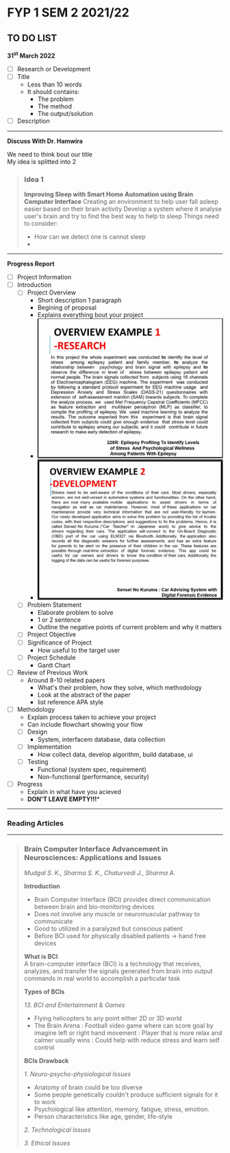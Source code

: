 # FYP 1 SEM 2 2021/22

## TO DO LIST

**31<sup>st</sup> March 2022**
- [ ] Research or Development
- [ ] Title
  - Less than 10 words
  - It should contains:
    - The problem
    - The method
    - The output/solution
- [ ] Description

***

**Discuss With Dr. Hamwira**

We need to think bout our title  
My idea is splitted into 2

> ### Idea 1
> **Improving Sleep with Smart Home Automation using Brain Computer Interface**
> Creating an environment to help user fall asleep easier based on their brain activity
> Develop a system where it analyse user's brain and try to find the best way to help to sleep
> Things need to consider:
> - How can we detect one is cannot sleep
> - 

***

**Progress Report**

- [ ] Project Information
- [ ] Introduction
  - [ ] Project Overview
    - Short description 1 paragraph
    - Begining of proposal
    - Explains everything bout your project
    - ![Research Example](assets/Screenshot-2022-03-18-092515.png)
    - ![Development Example](assets/Project-statement-development-example.png)
  - [ ] Problem Statement
    - Elaborate problem to solve
    - 1 or 2 sentence
    - Outline the negative points of current problem and why it matters
  - [ ] Project Objective
  - [ ] Significance of Project
    - How useful to the target user
  - [ ] Project Schedule
    - Gantt Chart
- [ ] Review of Previous Work
  - Around 8-10 related papers
    - What's their problem, how they solve, which methodology
    - Look at the abstract of the paper
    - list reference APA style
- [ ] Methodology
  - Explain process taken to achieve your project
  - Can include flowchart showing your flow
  - [ ] Design
    - System, interfacem database, data collection
  - [ ] Implementation
    - How collect data, develop algorithm, build database, ui
  - [ ] Testing
    - Functional (system spec, requirement)
    - Non-functional (performance, security)
- [ ] Progress
  - Explain in what have you acieved
  - **DON'T LEAVE EMPTY!!!***

***

### Reading Articles

***

> ### Brain Computer Interface Advancement in Neurosciences: Applications and Issues
> *Mudgal S. K., Sharma S. K., Chaturvedi J., Sharma A.*
>
> **Introduction**  
> - Brain Computer Interface (BCI) provides direct communication between brain and bio-monitoring devices
> - Does not involve any muscle or neuromuscular pathway to communicate
> - Good to utilized in a paralyzed but conscious patient
> - Before BCI used for physically disabled patients -> hand free devices
> 
> **What is BCI**  
> A brain-computer interface (BCI) is a technology that receives, analyzes, and transfer the signals generated from brain into output commands in real world to accomplish a particular task
>
> **Types of BCIs**  
> 
> *13. BCI and Entertainment & Games*
> - Flying helicopters to any point either 2D or 3D world
> - The Brain Arena
>   : Football video game where can score goal by imagine left or  right hand movement
>   : Player that is more relax and calmer usually wins
>   : Could help with reduce stress and learn self control
>
> **BCIs Drawback**
>
> *1. Neuro-psycho-physiological Issues*
> - Anatomy of brain could be too diverse
> - Some people genetically couldn't produce sufficient signals for it to work
> - Psychological like attention, memory, fatigue, stress, emotion.
> - Person characteristics like age, gender, life-style
>
> *2. Technological Issues*
>
> *3. Ethical Issues*
> 
